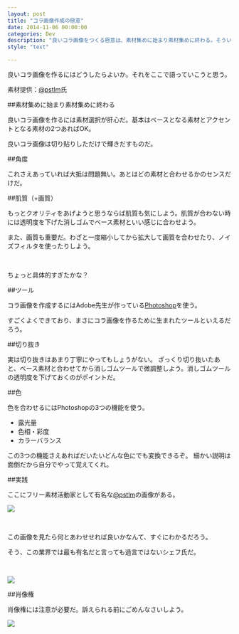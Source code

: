 ```yaml
---
layout: post
title: "コラ画像作成の極意"
date: 2014-11-06 00:00:00
categories: Dev
description: "良いコラ画像をつくる極意は、素材集めに始まり素材集めに終わる。そういうことだ。"
style: "text"

---
```


良いコラ画像を作るにはどうしたらよいか。それをここで語っていこうと思う。

素材提供：[@pstlm](https://twitter.com/pstlm)氏


##素材集めに始まり素材集めに終わる

良いコラ画像を作るには素材選択が肝心だ。基本はベースとなる素材とアクセントとなる素材の2つあればOK。

良いコラ画像は切り貼りしただけで輝きだすものだ。


##角度

これさえあっていれば大抵は問題無い。あとはどの素材と合わせるかのセンスだけだ。

##肌質（+画質）

もっとクオリティをあげようと思うならば肌質も気にしよう。肌質が合わない時には透明度を下げた消しゴムでベース素材といい感じに合わせよう。

また、画質も重要だ。わざと一度縮小してから拡大して画質を合わせたり、ノイズフィルタを使ったりしよう。

<br />

ちょっと具体的すぎたかな？

##ツール

コラ画像を作成するにはAdobe先生が作っている[Photoshop](http://www.adobe.com/products/photoshop.html)を使う。

すごくよくできており、まさにコラ画像を作るために生まれたツールといえるだろう。


##切り抜き

実は切り抜きはあまり丁寧にやってもしょうがない。
ざっくり切り抜いたあと、ベース素材と合わせてから消しゴムツールで微調整しよう。消しゴムツールの透明度を下げておくのがポイントだ。


##色

色を合わせるにはPhotoshopの3つの機能を使う。

* 露光量
* 色相・彩度
* カラーバランス

この3つの機能さえあればだいたいどんな色にでも変換できるぞ。
細かい説明は面倒だから自分でやって覚えてくれ。


##実践

ここにフリー素材活動家として有名な[@pstlm](https://twitter.com/pstlm)の画像がある。

![](/img/blog/2014-11-06-colla/pstlm.jpg)

<br />

この画像を見たら何とあわせせれば良いかなんて、すぐにわかるだろう。

そう、この業界では最も有名だと言っても過言ではないシェフ氏だ。

<br />

![](/img/blog/2014-11-06-colla/kawagoesan.jpg)



##肖像権

肖像権には注意が必要だ。訴えられる前にごめんなさいしよう。

![](/img/blog/2014-11-06-colla/pstlm-colla.png)
